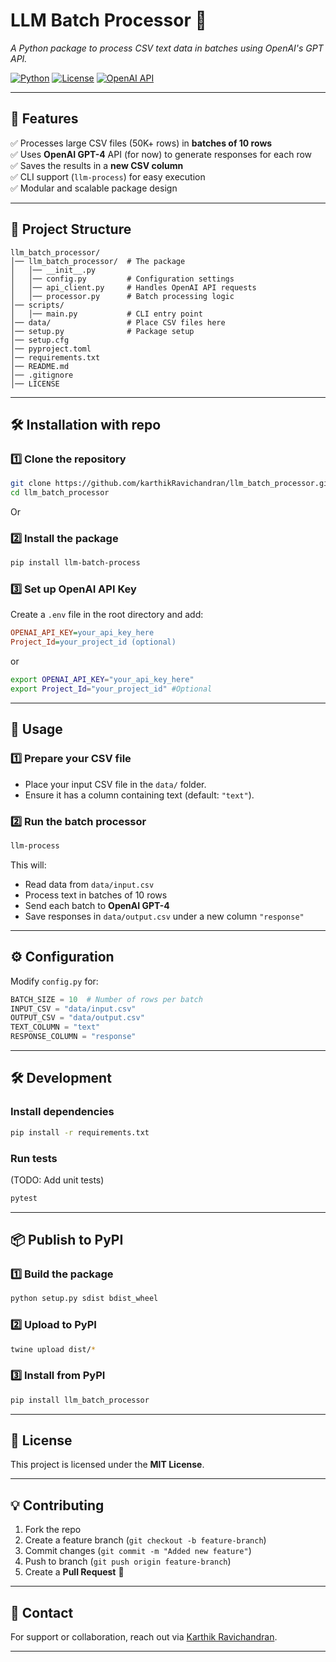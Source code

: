 # **LLM Batch Processor** 🚀  
*A Python package to process CSV text data in batches using OpenAI's GPT API.*

[![Python](https://img.shields.io/badge/Python-3.7%2B-blue.svg)](https://www.python.org/)
[![License](https://img.shields.io/badge/License-MIT-green.svg)](https://opensource.org/licenses/MIT)
[![OpenAI API](https://img.shields.io/badge/OpenAI-GPT--4-orange.svg)](https://platform.openai.com/)

---

## **📌 Features**
✅ Processes large CSV files (50K+ rows) in **batches of 10 rows**  
✅ Uses **OpenAI GPT-4** API (for now) to generate responses for each row  
✅ Saves the results in a **new CSV column**  
✅ CLI support (`llm-process`) for easy execution  
✅ Modular and scalable package design  

---

## **📂 Project Structure**
```
llm_batch_processor/
│── llm_batch_processor/  # The package
│   │── __init__.py
│   │── config.py         # Configuration settings
│   │── api_client.py     # Handles OpenAI API requests
│   │── processor.py      # Batch processing logic
│── scripts/
│   │── main.py           # CLI entry point
│── data/                 # Place CSV files here
│── setup.py              # Package setup
│── setup.cfg
│── pyproject.toml
│── requirements.txt
│── README.md
│── .gitignore
│── LICENSE
```

---

## **🛠 Installation with repo**

### **1️⃣ Clone the repository**
```bash
git clone https://github.com/karthikRavichandran/llm_batch_processor.git
cd llm_batch_processor
```
Or
### **2️⃣ Install the package**
```bash
pip install llm-batch-process
```

### **3️⃣ Set up OpenAI API Key**  
Create a `.env` file in the root directory and add:
```ini
OPENAI_API_KEY=your_api_key_here
Project_Id=your_project_id (optional)
```
or 

```bash
export OPENAI_API_KEY="your_api_key_here"
export Project_Id="your_project_id" #Optional 

```

---

## **🚀 Usage**

### **1️⃣ Prepare your CSV file**
- Place your input CSV file in the `data/` folder.
- Ensure it has a column containing text (default: `"text"`).

### **2️⃣ Run the batch processor**
```bash
llm-process
```
This will:
- Read data from `data/input.csv`
- Process text in batches of 10 rows
- Send each batch to **OpenAI GPT-4**
- Save responses in `data/output.csv` under a new column `"response"`

---

## **⚙️ Configuration**
Modify `config.py` for:
```python
BATCH_SIZE = 10  # Number of rows per batch
INPUT_CSV = "data/input.csv"
OUTPUT_CSV = "data/output.csv"
TEXT_COLUMN = "text"
RESPONSE_COLUMN = "response"
```

---

## **🛠 Development**
### **Install dependencies**
```bash
pip install -r requirements.txt
```

### **Run tests**
(TODO: Add unit tests)
```bash
pytest
```

---

## **📦 Publish to PyPI**
### **1️⃣ Build the package**
```bash
python setup.py sdist bdist_wheel
```
### **2️⃣ Upload to PyPI**
```bash
twine upload dist/*
```
### **3️⃣ Install from PyPI**
```bash
pip install llm_batch_processor
```

---

## **📜 License**
This project is licensed under the **MIT License**.

---

## **💡 Contributing**
1. Fork the repo
2. Create a feature branch (`git checkout -b feature-branch`)
3. Commit changes (`git commit -m "Added new feature"`)
4. Push to branch (`git push origin feature-branch`)
5. Create a **Pull Request** 🚀

---

## **📧 Contact**
For support or collaboration, reach out via [Karthik Ravichandran](tkgravikarthik@gmail.com).  

---
